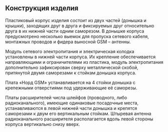 ## Конструкция изделия

Пластиковый корпус изделия состоит из двух частей (донышка и крышки), заходящих друг в друга и фиксируемых друг относительно друга в их нижней части одним саморезом. В донышке корпуса предусмотрено несколько выемок для пропуска сетевого кабеля, монтажных проводов и фидера выносной GSM – антенны.

Модуль сетевого электропитания и электрическая колодка установлены в нижней части корпуса. Их крепление обеспечивается направляющими и ограничителями из пластика, модуль электропитания дополнительно зафиксирован сверху металлической скобой, притянутой двумя саморезами к стойкам донышка корпуса.

Плата «Норд GSM» устанавливается на 4 стойки донышка с крепежными отверстиями под удерживающие её саморезы.

Платы расширителей числа шлейфов (проводного, либо радиоканального), имеющие одинаковые посадочные места, устанавливаются в левой нижней части донышка и крепятся саморезами к двум его вертикальным стойкам.  Штыревая антенна радиоканального расширителя располагается вдоль левой стороны корпуса вертикально снизу вверх. 
